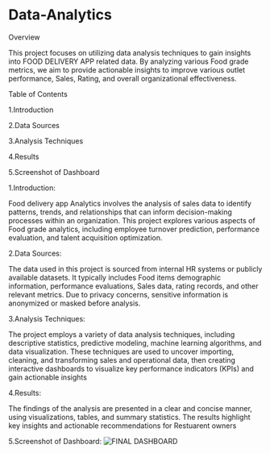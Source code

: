 # Data-Analytics
Overview

This project focuses on utilizing data analysis techniques to gain insights into FOOD DELIVERY APP related data. By analyzing various Food grade metrics, we aim to provide actionable insights to improve various outlet performance, Sales, Rating, and overall organizational effectiveness.

Table of Contents

1.Introduction

2.Data Sources

3.Analysis Techniques

4.Results

5.Screenshot of Dashboard

1.Introduction:

Food delivery app Analytics involves the analysis of sales data to identify patterns, trends, and relationships that can inform decision-making processes within an organization. This project explores various aspects of Food grade analytics, including employee turnover prediction, performance evaluation, and talent acquisition optimization.

2.Data Sources:

The data used in this project is sourced from internal HR systems or publicly available datasets. It typically includes Food items demographic information, performance evaluations, Sales data, rating records, and other relevant metrics. Due to privacy concerns, sensitive information is anonymized or masked before analysis.

3.Analysis Techniques:

The project employs a variety of data analysis techniques, including descriptive statistics, predictive modeling, machine learning algorithms, and data visualization. These techniques are used to uncover importing, cleaning, and transforming sales and operational data, then creating interactive dashboards to visualize key performance indicators (KPIs) and gain actionable insights

4.Results:

The findings of the analysis are presented in a clear and concise manner, using visualizations, tables, and summary statistics. The results highlight key insights and actionable recommendations for Restuarent owners

5.Screenshot of Dashboard: 
![FINAL DASHBOARD](https://github.com/user-attachments/assets/73f7f9c2-587d-4d43-9277-db4b0fb37b19)
